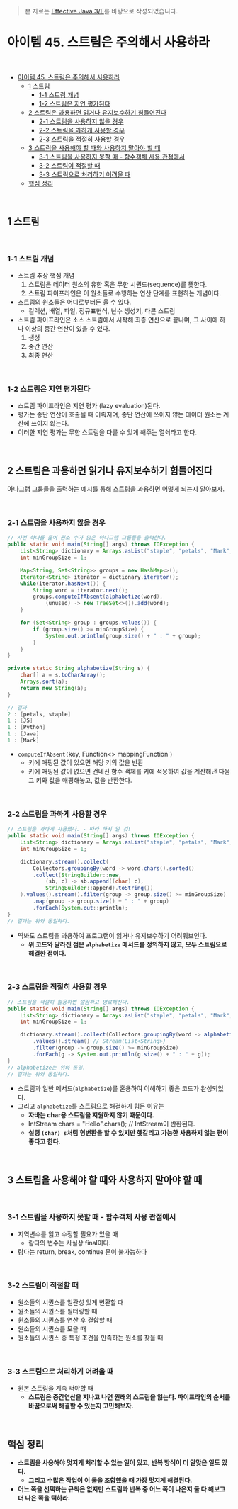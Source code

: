 > 본 자료는 [Effective Java 3/E]()를 바탕으로 작성되었습니다.

# 아이템 45. 스트림은 주의해서 사용하라

<br>

- [아이템 45. 스트림은 주의해서 사용하라](#아이템-45-스트림은-주의해서-사용하라)
  - [1 스트림](#1-스트림)
    - [1-1 스트림 개념](#1-1-스트림-개념)
    - [1-2 스트림은 지연 평가된다](#1-2-스트림은-지연-평가된다)
  - [2 스트림은 과용하면 읽거나 유지보수하기 힘들어진다](#2-스트림은-과용하면-읽거나-유지보수하기-힘들어진다)
    - [2-1 스트림을 사용하지 않을 경우](#2-1-스트림을-사용하지-않을-경우)
    - [2-2 스트림을 과하게 사용할 경우](#2-2-스트림을-과하게-사용할-경우)
    - [2-3 스트림을 적절히 사용할 경우](#2-3-스트림을-적절히-사용할-경우)
  - [3 스트림을 사용해야 할 때와 사용하지 말아야 할 때](#3-스트림을-사용해야-할-때와-사용하지-말아야-할-때)
    - [3-1 스트림을 사용하지 못할 때 - 함수객체 사용 관점에서](#3-1-스트림을-사용하지-못할-때---함수객체-사용-관점에서)
    - [3-2 스트림이 적절할 때](#3-2-스트림이-적절할-때)
    - [3-3 스트림으로 처리하기 어려울 때](#3-3-스트림으로-처리하기-어려울-때)
  - [핵심 정리](#핵심-정리)

<br>

## 1 스트림

<br>

### 1-1 스트림 개념
* 스트림 추상 핵심 개념
  1. 스트림은 데이터 원소의 유한 혹은 무한 시퀀드(sequence)를 뜻한다.
  2. 스트림 파이프라인은 이 원소들로 수행하는 연산 단계를 표현하는 개념이다.
* 스트림의 원소들은 어디로부터든 올 수 있다.
  * 컬렉션, 배열, 파일, 정규표현식, 난수 생성기, 다른 스트림
* 스트림 파이프라인은 소스 스트림에서 시작해 최종 연산으로 끝나며, 그 사이에 하나 이상의 중간 연산이 있을 수 있다.
  1. 생성
  2. 중간 연산
  3. 최종 연산

<br>

### 1-2 스트림은 지연 평가된다
* 스트림 파이프라인은 지연 평가 (lazy evaluation)된다.
* 평가는 종단 연산이 호출될 때 이뤄지며, 종단 연산에 쓰이지 않는 데이터 원소는 계산에 쓰이지 않는다.
* 이러한 지연 평가는 무한 스트림을 다룰 수 있게 해주는 열쇠라고 한다.

<br>

## 2 스트림은 과용하면 읽거나 유지보수하기 힘들어진다
아나그램 그룹들을 출력하는 예시를 통해 스트림을 과용하면 어떻게 되는지 알아보자.

<br>

### 2-1 스트림을 사용하지 않을 경우
```java
// 사전 하나를 훑어 원소 수가 많은 아나그램 그룹들을 출력한다.
public static void main(String[] args) throws IOException {
    List<String> dictionary = Arrays.asList("staple", "petals", "Mark", "Java", "JS", "Python");
    int minGroupSize = 1;

    Map<String, Set<String>> groups = new HashMap<>();
    Iterator<String> iterator = dictionary.iterator();
    while(iterator.hasNext()) {
        String word = iterator.next();
        groups.computeIfAbsent(alphabetize(word),
            (unused) -> new TreeSet<>()).add(word);
    }

    for (Set<String> group : groups.values()) {
        if (group.size() >= minGroupSize) {
            System.out.println(group.size() + " : " + group);
        }
    }
}

private static String alphabetize(String s) {
    char[] a = s.toCharArray();
    Arrays.sort(a);
    return new String(a);
}

// 결과
2 : [petals, staple]
1 : [JS]
1 : [Python]
1 : [Java]
1 : [Mark]
```
* `computeIfAbsent(`key, Function<> mappingFunction`)
  * 키에 매핑된 값이 있으면 해당 키의 값을 반환
  * 키에 매핑된 값이 없으면 건네진 함수 객체를 키에 적용하여 값을 계산해낸 다음 그 키와 값을 매핑해놓고, 값을 반환한다.

<br>

### 2-2 스트림을 과하게 사용할 경우
```java
// 스트림을 과하게 사용했다. - 따라 하지 말 것!
public static void main(String[] args) throws IOException {
    List<String> dictionary = Arrays.asList("staple", "petals", "Mark", "Java", "JS", "Python");
    int minGroupSize = 1;

    dictionary.stream().collect(
        Collectors.groupingBy(word -> word.chars().sorted()
        .collect(StringBuilder::new,
            (sb, c) -> sb.append((char) c),
            StringBuilder::append).toString())
    ).values().stream().filter(group -> group.size() >= minGroupSize)
        .map(group -> group.size() + " : " + group)
        .forEach(System.out::println);
}
// 결과는 위와 동일하다.
```
* 딱봐도 스트림을 과용하여 프로그램이 읽거나 유지보수하기 어려워보인다.
  * **위 코드와 달라진 점은 `alphabetize` 메서드를 정의하지 않고, 모두 스트림으로 해결한 점이다.**

<br>

### 2-3 스트림을 적절히 사용할 경우
```java
// 스트림을 적절히 활용하면 깔끔하고 명료해진다.
public static void main(String[] args) throws IOException {
    List<String> dictionary = Arrays.asList("staple", "petals", "Mark", "Java", "JS", "Python");
    int minGroupSize = 1;

    dictionary.stream().collect(Collectors.groupingBy(word -> alphabetize(word))) // Map<String, List<String>>
        .values().stream() // Stream(List<String>)
        .filter(group -> group.size() >= minGroupSize)
        .forEach(g -> System.out.println(g.size() + " : " + g));
}
// alphabetize는 위와 동일.
// 결과는 위와 동일하다.
```
* 스트림과 일반 메서드(`alphabetize`)를 혼용하여 이해하기 좋은 코드가 완성되었다.
* 그리고 `alphabetize`를 스트림으로 해결하기 힘든 이유는
  * **자바는 char용 스트림을 지원하지 않기 때문이다.**
  * IntStream chars = "Hello".chars(); // IntStream이 반환된다.
  * **설령 `(char) s`처럼 형변환을 할 수 있지만 헷갈리고 가능한 사용하지 않는 편이 좋다고 한다.**

<br>

## 3 스트림을 사용해야 할 때와 사용하지 말아야 할 때

<br>

### 3-1 스트림을 사용하지 못할 때 - 함수객체 사용 관점에서
* 지역변수를 읽고 수정할 필요가 있을 때
  * 람다의 변수는 사실상 final이다.
* 람다는 return, break, continue 문이 불가능하다

<br>

### 3-2 스트림이 적절할 때
* 원소들의 시퀀스를 일관성 있게 변환할 때
* 원소들의 시퀀스를 필터링할 때
* 원소들의 시퀀스를 연산 후 결합할 때
* 원소들의 시퀀스를 모을 때
* 원소들의 시퀀스 중 특정 조건을 만족하는 원소를 찾을 때

<br>

### 3-3 스트림으로 처리하기 어려울 때
* 원본 스트림을 계속 써야할 때
  * **스트림은 중간연산을 지나고 나면 원래의 스트림을 잃는다. 파이프라인의 순서를 바꿈으로써 해결할 수 있는지 고민해보자.**

<br>

## 핵심 정리
* **스트림을 사용해야 멋지게 처리할 수 있는 일이 있고, 반복 방식이 더 알맞은 일도 있다.**
  * **그리고 수많은 작업이 이 둘을 조합했을 때 가장 멋지게 해결된다.**
* **어느 쪽을 선택하는 규칙은 없지만 스트림과 반복 중 어느 쪽이 나은지 둘 다 해보고 더 나은 쪽을 택하라.**